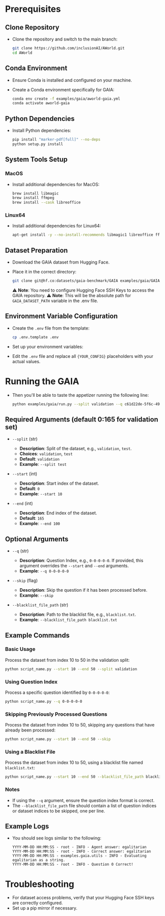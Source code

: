 # Prerequisites

## Clone Repository
- Clone the repository and switch to the main branch:

  ```bash
  git clone https://github.com/inclusionAI/AWorld.git
  cd AWorld
  ```

## Conda Environment
- Ensure Conda is installed and configured on your machine.
- Create a Conda environment specifically for GAIA:

  ```bash
  conda env create -f examples/gaia/aworld-gaia.yml
  conda activate aworld-gaia
  ```

## Python Dependencies
- Install Python dependencies:

  ```bash
  pip install "marker-pdf[full]" --no-deps
  python setup.py install
  ```

## System Tools Setup
### MacOS
- Install additional dependencies for MacOS:

  ```bash
  brew install libmagic
  brew install ffmpeg
  brew install --cask libreoffice
  ```

### Linux64
- Install additional dependencies for Linux64:

  ```bash
  apt-get install -y --no-install-recommends libmagic1 libreoffice ffmpeg
  ```

## Dataset Preparation
- Download the GAIA dataset from Hugging Face.
- Place it in the correct directory:

  ```bash
  git clone git@hf.co:datasets/gaia-benchmark/GAIA examples/gaia/GAIA
  ```

  ⚠️ **Note**: You need to configure Hugging Face SSH Keys to access the GAIA repository.
  ⚠️ **Note**: This will be the absolute path for `GAIA_DATASET_PATH` variable in the .env file.

## Environment Variable Configuration
- Create the `.env` file from the template:

  ```bash
  cp .env.template .env
  ```
- Set up your environment variables:
- Edit the `.env` file and replace all `{YOUR_CONFIG}` placeholders with your actual values.

# Running the GAIA
- Then you'll be able to taste the appetizer running the following line:
  ```bash
  python examples/gaia/run.py --split validation --q c61d22de-5f6c-4958-a7f6-5e9707bd3466
  ```

## Required Arguments (default 0:165 for validation set)
- `--split` (str)
  - **Description**: Split of the dataset, e.g., `validation`, `test`.
  - **Choices**: `validation`, `test`
  - **Default**: `validation`
  - **Example**: `--split test`
  
- `--start` (int)
  - **Description**: Start index of the dataset.
  - **Default**: `0`
  - **Example**: `--start 10`

- `--end` (int)
  - **Description**: End index of the dataset.
  - **Default**: `165`
  - **Example**: `--end 100`

## Optional Arguments

- `--q` (str)
  - **Description**: Question Index, e.g., `0-0-0-0-0`. If provided, this argument overrides the `--start` and `--end` arguments.
  - **Example**: `--q 0-0-0-0-0`

- `--skip` (flag)
  - **Description**: Skip the question if it has been processed before.
  - **Example**: `--skip`

- `--blacklist_file_path` (str)
  - **Description**: Path to the blacklist file, e.g., `blacklist.txt`.
  - **Example**: `--blacklist_file_path blacklist.txt`

## Example Commands

### Basic Usage
Process the dataset from index 10 to 50 in the validation split:

```bash
python script_name.py --start 10 --end 50 --split validation
```

### Using Question Index
Process a specific question identified by `0-0-0-0-0`:

```bash
python script_name.py --q 0-0-0-0-0
```

### Skipping Previously Processed Questions
Process the dataset from index 10 to 50, skipping any questions that have already been processed:

```bash
python script_name.py --start 10 --end 50 --skip
```

### Using a Blacklist File
Process the dataset from index 10 to 50, using a blacklist file named `blacklist.txt`:

```bash
python script_name.py --start 10 --end 50 --blacklist_file_path blacklist.txt
```

### Notes
- If using the `--q` argument, ensure the question index format is correct.
- The `--blacklist_file_path` file should contain a list of question indices or dataset indices to be skipped, one per line.


## Example Logs
- You should see logs similar to the following:
  ```
  YYYY-MM-DD HH:MM:SS - root - INFO - Agent answer: egalitarian
  YYYY-MM-DD HH:MM:SS - root - INFO - Correct answer: egalitarian
  YYYY-MM-DD HH:MM:SS - examples.gaia.utils - INFO - Evaluating egalitarian as a string.
  YYYY-MM-DD HH:MM:SS - root - INFO - Question 0 Correct!
  ```

# Troubleshooting
- For dataset access problems, verify that your Hugging Face SSH keys are correctly configured.
- Set up a pip mirror if necessary.
